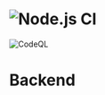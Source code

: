 # ![Node.js CI](https://github.com/APSIT-Skills-Aptitude/Backend/workflows/Node.js%20CI/badge.svg)

![CodeQL](https://github.com/APSIT-Skills-Aptitude/Backend/workflows/CodeQL/badge.svg)
# Backend
